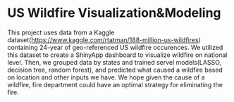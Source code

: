 # US Wildfire Visualization&Modeling

This project uses data from a Kaggle dataset(https://www.kaggle.com/rtatman/188-million-us-wildfires) containing 24-year of geo-referenced US wildfire occurences. We utilized this dataset to create a ShinyApp dashboard to visualize wildfire on national level. Then, we grouped data by states and trained servel models(LASSO, decision tree, random forest), and predicted what caused a wildfire based on location and other inputs we have. We hope given the cause of a wildfire, fire department could have an optimal strategy for eliminating the fire.
